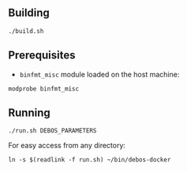 Building
--------

```
./build.sh
```

Prerequisites
-------------

* `binfmt_misc` module loaded on the host machine:

```
modprobe binfmt_misc
```

Running
-------

```
./run.sh DEBOS_PARAMETERS
```

For easy access from any directory:

```
ln -s $(readlink -f run.sh) ~/bin/debos-docker
```
